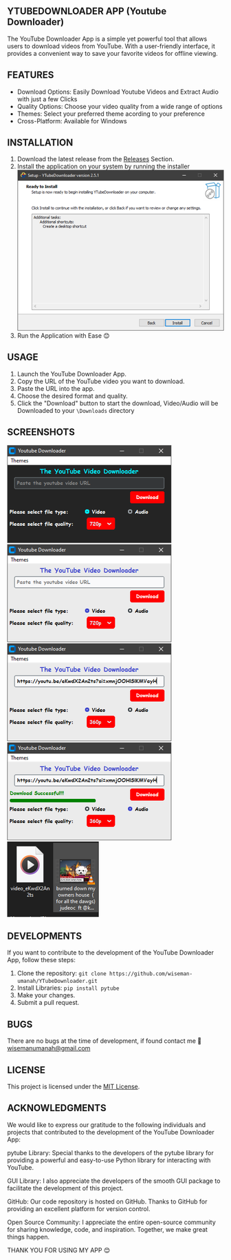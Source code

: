 
## YTUBEDOWNLOADER APP (Youtube Downloader)

The YouTube Downloader App is a simple yet powerful tool that allows users to download videos from YouTube. With a user-friendly interface, it provides a convenient way to save your favorite videos for offline viewing.

## FEATURES
- Download Options: Easily Download Youtube Videos and Extract Audio with just a few Clicks
- Quality Options: Choose your video quality from a wide range of options
- Themes: Select your preferred theme acording to your preference
- Cross-Platform: Available for Windows

## INSTALLATION
1.	Download the latest release from the [Releases](https://github.com/wiseman-umanah/YTubeDownloader/releases) Section.
2.	Install the application on your system by running the installer
![Start installation of app](screenshots/install.png)
3. 	Run the Application with Ease 😊

## USAGE
1.	Launch the YouTube Downloader App.
2.	Copy the URL of the YouTube video you want to download.
3.	Paste the URL into the app.
4.	Choose the desired format and quality.
5.	Click the "Download" button to start the download, Video/Audio will be Downloaded to your `\Downloads` directory 

## SCREENSHOTS
![DarkMode](screenshots/darkmode.png)
![LightMode](screenshots/lightmode.png)
![insert](screenshots/insert.png)
![success](screenshots/success.png)
![Downloads](screenshots/downloads.png)

## DEVELOPMENTS
If you want to contribute to the development of the YouTube Downloader App, follow these steps:

1.	Clone the repository: ``git clone https://github.com/wiseman-umanah/YTubeDownloader.git``
2.	Install Libraries:
		`pip install pytube`
3.	Make your changes.
4.	Submit a pull request.

## BUGS
There are no bugs at the time of development, if found contact me 📩 wisemanumanah@gmail.com

## LICENSE
This project is licensed under the [MIT License](https://opensource.org/license/mit/).

## ACKNOWLEDGMENTS
We would like to express our gratitude to the following individuals and projects that contributed to the development of the YouTube Downloader App:

pytube Library: Special thanks to the developers of the pytube library for providing a powerful and easy-to-use Python library for interacting with YouTube.

GUI Library: I also appreciate the developers of the smooth GUI package to facilitate the development of this project.

GitHub: Our code repository is hosted on GitHub. Thanks to GitHub for providing an excellent platform for version control.

Open Source Community: I appreciate the entire open-source community for sharing knowledge, code, and inspiration. Together, we make great things happen.


THANK YOU FOR USING MY APP 😊

